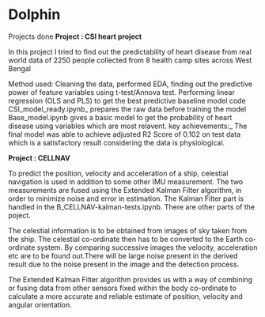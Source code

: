 # Dolphin
Projects done
**Project : CSI heart project**

In this project I tried to find out the predictability of heart disease from real world data of 2250 people collected from 8 health camp sites across West Bengal

Method used: Cleaning the data, performed EDA, finding out the predictive power of feature variables using t-test/Annova test. 
Performing linear regression (OLS and PLS) to get the best predictive baseline model 
code CSI_model_ready.ipynb_ prepares the raw data before training the model
 Base_model.ipynb gives a basic model to get the probability of heart disease using variables which are most relavent.
key achievements:_ The final model was able to achieve adjusted R2 Score of 0.102 on test data which is a satisfactory 
result considering the data is physiological.
 


 **Project : CELLNAV**

 To predict the position, velocity and acceleration of a ship, celestial navigation is used in addition to some other IMU measurement. The two measurements are fused 
 using the Extended Kalman Filter algorithm, in order to minimize noise and error in estimation. The Kalman Filter part is handled in the B_CELLNAV-kalman-tests.ipynb. There are other parts of the poject. 

 The celestial information is to be obtained from images of sky taken from the ship. The celestial co-ordinate then has to be converted to the Earth co-ordinate system. By comparing successive images the velocity, acceleration etc are to be found out.There will be large noise present in the derived result due to the noise present in the image and the detection process. 

 The Extended Kalman Filter algorithm provides us with a way of combining or fusing data from other sensors fixed within the body co-ordinate to calculate a more accurate and reliable estimate of position, velocity and angular orientation.

 

